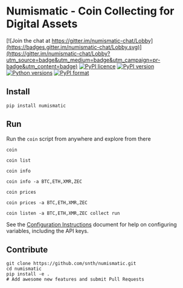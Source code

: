 # Numismatic - Coin Collecting for Digital Assets

[![Join the chat at https://gitter.im/numismatic-chat/Lobby](https://badges.gitter.im/numismatic-chat/Lobby.svg)](https://gitter.im/numismatic-chat/Lobby?utm_source=badge&utm_medium=badge&utm_campaign=pr-badge&utm_content=badge) 
[![PyPI licence](https://img.shields.io/pypi/l/numismatic.svg)]()
[![PyPI version](https://img.shields.io/pypi/v/numismatic.svg)]()
[![Python versions](https://img.shields.io/pypi/pyversions/numismatic.svg)]()
[![PyPI format](https://img.shields.io/pypi/format/numismatic.svg)]()

## Install

    pip install numismatic

## Run

Run the `coin` script from anywhere and explore from there

    coin

    coin list

    coin info

    coin info -a BTC,ETH,XMR,ZEC

    coin prices

    coin prices -a BTC,ETH,XMR,ZEC

    coin listen -a BTC,ETH,XMR,ZEC collect run

See the [Configuration Instructions](docs/config_instructions.md) document for help on configuring variables, including the API keys.


## Contribute

    git clone https://github.com/snth/numismatic.git
    cd numismatic
    pip install -e .
    # Add awesome new features and submit Pull Requests
